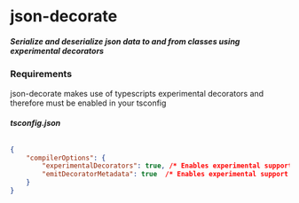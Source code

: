 # __json-decorate__
##### Serialize and deserialize json data to and from classes using experimental decorators

### Requirements
json-decorate makes use of typescripts experimental decorators and therefore must be enabled in your tsconfig
###### **tsconfig.json**
```json
{
    "compilerOptions": {
        "experimentalDecorators": true, /* Enables experimental support for ES7 decorators. */
        "emitDecoratorMetadata": true  /* Enables experimental support for emitting type metadata for decorators. */
    }
}
```